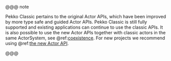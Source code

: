 
<!--- #actor-api --->
@@@ note

Pekko Classic pertains to the original Actor APIs, which have been improved by more type safe and guided Actor APIs. 
Pekko Classic is still fully supported and existing applications can continue to use the classic APIs. It is also
possible to use the new Actor APIs together with classic actors in the same ActorSystem, see @ref:[coexistence](typed/coexisting.md).
For new projects we recommend using @ref:[the new Actor API](typed/actors.md).
       
@@@
<!--- #actor-api --->